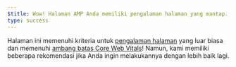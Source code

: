 ```yaml
---
$title: Wow! Halaman AMP Anda memiliki pengalaman halaman yang mantap.
type: success
---
```


Halaman ini memenuhi kriteria untuk [pengalaman halaman](https://developers.google.com/search/docs/guides/page-experience) yang luar biasa dan memenuhi [ambang batas Core Web Vitals](http://web.dev/vitals)! Namun, kami memiliki beberapa rekomendasi jika Anda ingin melakukannya dengan lebih baik lagi.
